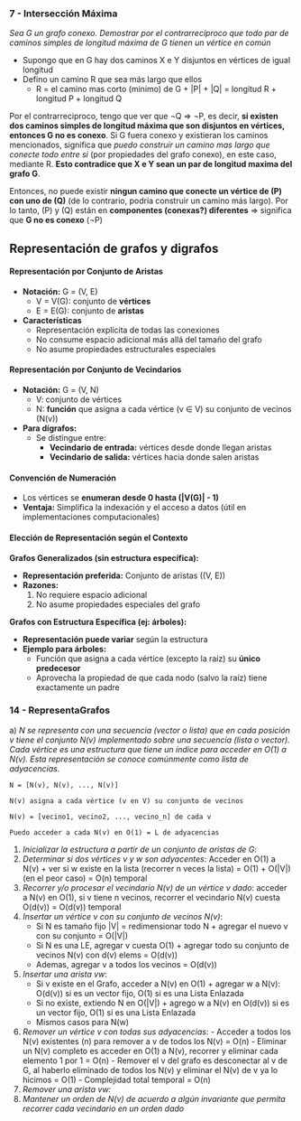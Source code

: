 ### 7 - Intersección Máxima
_Sea G un grafo conexo. Demostrar por el contrarrecíproco que todo par de caminos simples de longitud máxima de G tienen un vértice en común_
- Supongo que en G hay dos caminos X e Y disjuntos en vértices de igual longitud
- Defino un camino R que sea más largo que ellos 
	- R = el camino mas corto (minimo) de G + |P| + |Q| = longitud R + longitud P + longitud Q

Por el contrarreciproco, tengo que ver que $\neg$Q => $\neg$P, es decir, **si existen dos caminos simples de longitud máxima que son disjuntos en vértices, entonces G no es conexo**.
Si G fuera conexo y existieran los caminos mencionados, significa que _puedo construir un camino mas largo que conecte todo entre si_ (por propiedades del grafo conexo), en este caso, mediante R. **Esto contradice que X e Y sean un par de longitud maxima del grafo G**.

Entonces, no puede existir **ningun camino que conecte un vértice de (P) con uno de (Q)** (de lo contrario, podría construir un camino más largo). Por lo tanto, (P) y (Q) están en **componentes (conexas?) diferentes** => significa que **G no es conexo** ($\neg$P)

## Representación de grafos y digrafos
#### Representación por Conjunto de Aristas
- **Notación:** G = (V, E)
    - V = V(G): conjunto de **vértices**
    - E = E(G): conjunto de **aristas**
- **Características**
	- Representación explícita de todas las conexiones
	- No consume espacio adicional más allá del tamaño del grafo
	- No asume propiedades estructurales especiales
#### Representación por Conjunto de Vecindarios
- **Notación:** G = (V, N)
    - V: conjunto de vértices
    - N: **función** que asigna a cada vértice (v $\in$ V) su conjunto de vecinos (N(v))
- **Para dígrafos:**
    - Se distingue entre:
        - **Vecindario de entrada:** vértices desde donde llegan aristas
        - **Vecindario de salida:** vértices hacia donde salen aristas
#### Convención de Numeración
- Los vértices se **enumeran desde 0 hasta (|V(G)| - 1)**
- **Ventaja:** Simplifica la indexación y el acceso a datos (útil en implementaciones computacionales)
#### Elección de Representación según el Contexto
**Grafos Generalizados (sin estructura específica):**
- **Representación preferida:** Conjunto de aristas ((V, E))
- **Razones:**
    1. No requiere espacio adicional
    2. No asume propiedades especiales del grafo

**Grafos con Estructura Específica (ej: árboles):**
- **Representación puede variar** según la estructura
- **Ejemplo para árboles:**
    - Función que asigna a cada vértice (excepto la raíz) su **único predecesor**
    - Aprovecha la propiedad de que cada nodo (salvo la raíz) tiene exactamente un padre
### 14 - RepresentaGrafos
a) _N se representa con una secuencia (vector o lista) que en cada posición v tiene el conjunto N(v) implementado sobre una secuencia (lista o vector). Cada vértice es una estructura que tiene un índice para acceder en O(1) a N(v). Esta representación se conoce comúnmente como lista de adyacencias._
```
N = [N(v), N(v), ..., N(v)]

N(v) asigna a cada vértice (v en V) su conjunto de vecinos

N(v) = [vecino1, vecino2, ..., vecino_n] de cada v

Puedo acceder a cada N(v) en O(1) = L de adyacencias
```
1) _Inicializar la estructura a partir de un conjunto de aristas de G_:
2) _Determinar si dos vértices v y w son adyacentes_: Acceder en O(1) a N(v) + ver si w existe en la lista (recorrer n veces la lista) = O(1) + O(|V|) (en el peor caso) = O(n) temporal
3) _Recorrer y/o procesar el vecindario N(v) de un vértice v dado_: acceder a N(v) en O(1), si v tiene n vecinos, recorrer el vecindario N(v) cuesta O(d(v)) = O(d(v)) temporal
4) _Insertar un vértice v con su conjunto de vecinos N(v)_: 
	- Si N es tamaño fijo |V| = redimensionar todo N + agregar el nuevo v con su conjunto = O(|V|)
	- Si N es una LE, agregar v cuesta O(1) + agregar todo su conjunto de vecinos N(v) con d(v) elems = O(d(v))
	- Ademas, agregar v a todos los vecinos = O(d(v))
5) _Insertar una arista vw_:
	- Si v existe en el Grafo, acceder a N(v) en O(1) + agregar w a N(v): O(d(v)) si es un vector fijo, O(1) si es una Lista Enlazada
	- Si no existe, extiendo N en O(|V|) + agrego w a N(v) en O(d(v)) si es un vector fijo, O(1) si es una Lista Enlazada 
	- Mismos casos para N(w)
6) _Remover un vértice v con todas sus adyacencias_: 
	   - Acceder a todos los N(v) existentes (n) para remover a v de todos los N(v) = O(n)
	   - Eliminar un N(v) completo es acceder en O(1) a N(v), recorrer y eliminar cada elemento 1 por 1 = O(n)
	   - Remover el v del grafo es desconectar al v de G, al haberlo eliminado de todos los N(v) y eliminar el N(v) de v ya lo hicimos = O(1)
	   - Complejidad total temporal = O(n) 
7) _Remover una arista vw:_
8) _Mantener un orden de N(v) de acuerdo a algún invariante que permita recorrer cada vecindario en un orden dado_